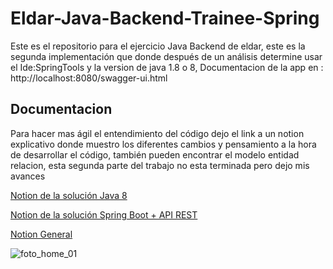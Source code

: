 # Eldar-Java-Backend-Trainee-Spring
Este es el repositorio para el ejercicio Java Backend de eldar, este es la segunda implementación que donde después de un análisis 
determine usar el Ide:SpringTools y la version de java 1.8 o 8,
Documentacion de la app en : http://localhost:8080/swagger-ui.html

## Documentacion
Para hacer mas ágil el entendimiento del código dejo el link a un notion explicativo 
donde muestro los diferentes cambios y pensamiento a la hora de desarrollar el código, también
pueden encontrar el modelo entidad relacion, esta segunda parte del trabajo no esta terminada pero dejo mis avances

<a href="https://roan-chokeberry-6fa.notion.site/Eldar-Java-Backend-Training-579d0a64b66f4b15996b3d41680bdc95" target="_blank">Notion de la solución Java 8</a> 

<a href="https://roan-chokeberry-6fa.notion.site/Solucion-Ejercicio-2-Spring-boot-API-REST-355f2f2812bd4af4ab443a6de8756202" target="_blank">Notion de la solución Spring Boot + API REST</a> 

<a href="https://roan-chokeberry-6fa.notion.site/Eldar-Java-Backend-Training-7a1e6ab659334a3e8b11bb5b74be7c54" target="_blank">Notion General</a> 

![foto_home_01](https://user-images.githubusercontent.com/91098592/186323814-d47cef94-0068-4716-8e42-839bf993a37f.jpg)
